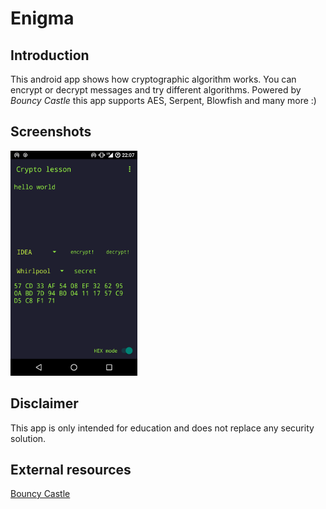 # Enigma

## Introduction
This android app shows how cryptographic algorithm works. You can encrypt or decrypt messages and try different algorithms. 
Powered by <i>Bouncy Castle</i> this app supports AES, Serpent, Blowfish and many more :)

## Screenshots
<img src="images/screenshot_1.png" height="360"/>

## Disclaimer
This app is only intended for education and does not replace any security solution.

## External resources
<a href="https://www.bouncycastle.org">Bouncy Castle</a>
